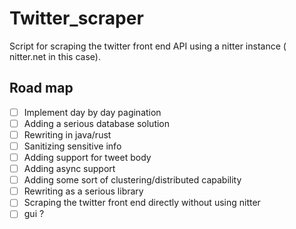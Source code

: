 # Twitter_scraper

Script for scraping the twitter front end API using a nitter instance ( nitter.net in this case).

## Road map

- [ ] Implement day by day pagination
- [ ] Adding a serious database solution
- [ ] Rewriting in java/rust
- [ ] Sanitizing sensitive info
- [ ] Adding support for tweet body
- [ ] Adding async support
- [ ] Adding some sort of clustering/distributed capability
- [ ] Rewriting as a serious library
- [ ] Scraping the twitter front end directly without using nitter
- [ ] gui ?
